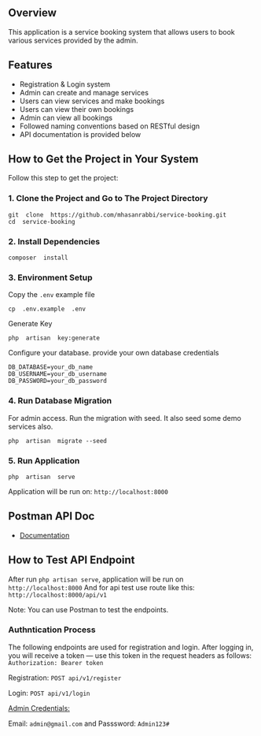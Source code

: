 ## Overview
This application is a service booking system that allows users to book various services provided by the admin.

## Features
- Registration & Login system
- Admin can create and manage services
- Users can view services and make bookings
- Users can view their own bookings
- Admin can view all bookings
- Followed naming conventions based on RESTful design
- API documentation is provided below 

## How to Get the Project in Your System
Follow this step to get the project:

### 1. Clone the Project and Go to The Project Directory
```
git  clone  https://github.com/mhasanrabbi/service-booking.git
cd  service-booking
```

### 2. Install Dependencies
```
composer  install
```

### 3. Environment Setup
Copy the ```.env``` example file
```
cp  .env.example  .env
```
Generate Key
```
php  artisan  key:generate
```
Configure your database. provide your own database credentials
```
DB_DATABASE=your_db_name
DB_USERNAME=your_db_username
DB_PASSWORD=your_db_password
```

### 4. Run Database Migration
For admin access. Run the migration with seed. It also seed some demo services also.
```
php  artisan  migrate --seed
```

### 5. Run Application
```
php  artisan  serve
```
Application will be run on: ```http://localhost:8000```

## Postman API Doc
- [Documentation](https://documenter.getpostman.com/view/25536181/2sB3BAMYVN)

## How to Test API Endpoint
After run ```php artisan serve```, application will be run on ```http://localhost:8000```
And for api test use route like this: ```http://localhost:8000/api/v1```

Note: You can use Postman to test the endpoints.

### Authntication Process
The following endpoints are used for registration and login. After logging in, you will receive a token — use this token in the request headers as follows: ```Authorization: Bearer token```

Registration: ```POST api/v1/register```

Login: ```POST api/v1/login```


<ins>Admin Credentials:</ins>

Email: ```admin@gmail.com``` and Passsword: ```Admin123#```
